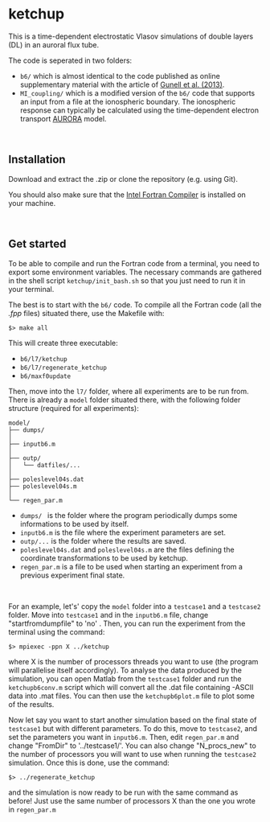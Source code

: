 # ketchup

This is a time-dependent electrostatic Vlasov simulations of double layers (DL) in an auroral flux tube. 

The code is seperated in two folders:
- `b6/` which is almost identical to the code published as online supplementary material with the article of [Gunell et al. (2013)](https://doi.org/10.5194/angeo-31-1227-2013).
- `MI_coupling/` which is a modified version of the `b6/` code that supports an input from a file at the ionospheric boundary. The ionospheric response can typically be calculated using the time-dependent electron transport [AURORA](https://github.com/egavazzi/AURORA) model.

<br />

## Installation
Download and extract the .zip or clone the repository (e.g. using Git).

You should also make sure that the [Intel Fortran Compiler](https://www.intel.com/content/www/us/en/developer/tools/oneapi/fortran-compiler.html#gs.derk94) is installed on your machine.

<br />

## Get started
To be able to compile and run the Fortran code from a terminal, you need to export some environment variables. The necessary commands are gathered in the shell script `ketchup/init_bash.sh` so that you just need to run it in your terminal.


The best is to start with the `b6/` code. To compile all the Fortran code (all the *.fpp* files) situated there, use the Makefile  with:
```
$> make all
```
This will create three executable: 
- `b6/l7/ketchup`
- `b6/l7/regenerate_ketchup`
- `b6/maxf0update`

Then, move into the `l7/` folder, where all experiments are to be run from. There is already a `model` folder situated there, with the following folder structure (required for all experiments):
```
model/
├── dumps/
│   
├── inputb6.m
│ 
├── outp/
│   └── datfiles/...
│
├── poleslevel04s.dat
├── poleslevel04s.m
│
└── regen_par.m
```
- `dumps/ ` is the folder where the program periodically dumps some informations to be used by itself. 
- `inputb6.m` is the file where the experiment parameters are set.
- `outp/...` is the folder where the results are saved.
- `poleslevel04s.dat` and `poleslevel04s.m` are the files defining the coordinate transformations to be used by ketchup.
- `regen_par.m` is a file to be used when starting an experiment from a previous experiment final state.

<br />

For an example, let's' copy the `model` folder into a `testcase1` and a `testcase2` folder.
Move into `testcase1` and in the `inputb6.m` file, change "startfromdumpfile" to 'no'
. Then, you can run the experiment from the terminal using the command:
```
$> mpiexec -ppn X ../ketchup
```
where X is the number of processors threads you want to use (the program will parallelise itself accordingly). To analyse the data produced by the simulation, you can open Matlab from the `testcase1` folder and run the `ketchupb6conv.m` script which will convert all the .dat file containing -ASCII data into .mat files. You can then use the `ketchupb6plot.m` file to plot some of the results.

Now let say you want to start another simulation based on the final state of `testcase1` but with different parameters. To do this, move to `testcase2`, and set the parameters you want in `inputb6.m`. Then, edit `regen_par.m` and change "FromDir" to '../testcase1/'. You can also change "N_procs_new" to the number of processors you will want to use when running the `testcase2` simulation. Once this is done, use the command:
```
$> ../regenerate_ketchup
```
and the simulation is now ready to be run with the same command as before! Just use the same number of processors X than the one you wrote in `regen_par.m`
